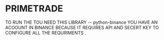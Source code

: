 # PRIMETRADE 
TO RUN THE TOU NEED THIS LIBRARY
-- python-binance
YOU HAVE AN ACOOUNT IN BINANCE BECAUSE IT REQUIRES API AND SECERT KEY TO CONFIGURE ALL THE REQURIMENTS .
